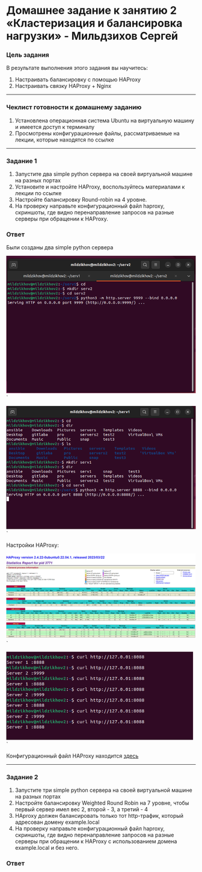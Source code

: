 # Домашнее задание к занятию 2 «Кластеризация и балансировка нагрузки» - Мильдзихов Сергей

### Цель задания
В результате выполнения этого задания вы научитесь:

1. Настраивать балансировку с помощью HAProxy
2. Настраивать связку HAProxy + Nginx

---

### Чеклист готовности к домашнему заданию
1. Установлена операционная система Ubuntu на виртуальную машину и имеется доступ к терминалу
2. Просмотрены конфигурационные файлы, рассматриваемые на лекции, которые находятся по ссылке

---

### Задание 1

1. Запустите два simple python сервера на своей виртуальной машине на разных портах
2. Установите и настройте HAProxy, воспользуйтесь материалами к лекции по ссылке
3. Настройте балансировку Round-robin на 4 уровне.
4. На проверку направьте конфигурационный файл haproxy, скриншоты, где видно перенаправление запросов на разные серверы при обращении к HAProxy.


### Ответ

Были созданы два simple python сервера

![1](Screenshot_1.png)`


![1](Screenshot_7.png)`

Настройки HAProxy:

![1](Screenshot_2.png)`

![1](Screenshot_9.png)`

Конфигурационный файл HAProxy находится [здесь](https://github.com/mildzikhov01/2-claster/blob/main/haproxy.cfg)

---

### Задание 2

1. Запустите три simple python сервера на своей виртуальной машине на разных портах
2. Настройте балансировку Weighted Round Robin на 7 уровне, чтобы первый сервер имел вес 2, второй - 3, а третий - 4
3. HAproxy должен балансировать только тот http-трафик, который адресован домену example.local
4. На проверку направьте конфигурационный файл haproxy, скриншоты, где видно перенаправление запросов на разные серверы при обращении к HAProxy c использованием домена example.local и без него.

### Ответ

